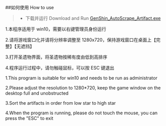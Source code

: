 ##如何使用 How to use
>- 下载并运行 Download and Run [GenShin_AutoScrape_Artifact.exe](https://github.com/Yivory/GenShin_AutoScrape_Artifact/releases/tag/Genshin)

1.本程序适用于 win10，需要以右键管理员身份运行

2.请将游戏窗口化并请将分辨率调整至 1280x720，保持游戏窗口在桌面上【完整】【无遮挡】

3.打开圣遗物界面，将圣遗物按稀有度由低到高排序

4.程序运行过程中，请勿触碰鼠标，可以按 ESC 键退出


1.This program is suitable for win10 and needs to be run as administrator

2.Please adjust the resolution to 1280*720, keep the game window on the desktop full and unobstructed

3.Sort the artifacts in order from low star to high star

4.When the program is running, please do not touch the mouse, you can press the "ESC" to exit
